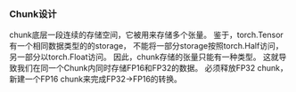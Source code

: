 ### Chunk设计
chunk底层一段连续的存储空间，它被用来存储多个张量。
鉴于，torch.Tensor有一个相同数据类型的的storage，
不能将一部分storage按照torch.Half访问，另一部分以torch.Float访问。
因此，chunk存储的张量只能有一种类型。
这就导致我们在同一个Chunk内同时存储FP16和FP32的数据。
必须释放FP32 chunk，新建一个FP16 chunk来完成FP32->FP16的转换。

